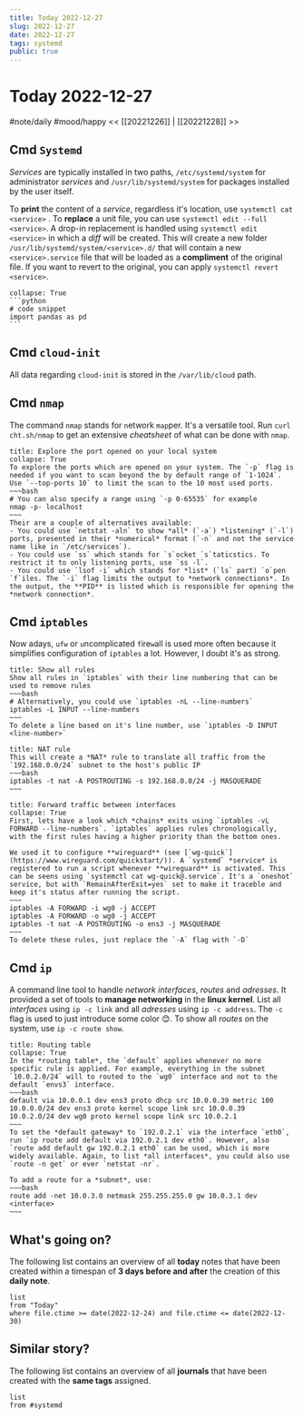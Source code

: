 ```yaml
---
title: Today 2022-12-27
slug: 2022-12-27
date: 2022-12-27
tags: systemd
public: true
---
```


# Today 2022-12-27
#note/daily #mood/happy
<< [[20221226]] | [[20221228]] >>
## Cmd `Systemd`
*Services* are typically installed in two paths, `/etc/systemd/system` for administrator *services* and `/usr/lib/systemd/system` for packages installed by the user itself. 

To **print** the content of a *service*, regardless it's location, use `systemctl cat <service>` . To **replace** a unit file, you can use `systemctl edit --full <service>`. A drop-in replacement is handled using `systemctl edit <service>` in which a *diff* will be created. This will create a new folder `/usr/lib/systemd/system/<service>.d/` that will contain a new `<service>.service` file that will be loaded as a **compliment** of the original file. If you want to revert to the original, you can apply `systemctl revert <service>`. 

`````ad-info
collapse: True
```python
# code snippet
import pandas as pd
```
`````

## Cmd `cloud-init`
All data regarding `cloud-init` is stored in the `/var/lib/cloud` path. 

## Cmd `nmap`
The command `nmap` stands for `n`etwork `map`per. It's a versatile tool. Run `curl cht.sh/nmap` to get an extensive *cheatsheet* of what can be done with `nmap`. 

```ad-example
title: Explore the port opened on your local system
collapse: True
To explore the ports which are opened on your system. The `-p` flag is needed if you want to scan beyond the by default range of `1-1024`. Use `--top-ports 10` to limit the scan to the 10 most used ports.
~~~bash
# You can also specify a range using `-p 0-65535` for example
nmap -p- localhost
~~~
Their are a couple of alternatives available:
- You could use `netstat -aln` to show *all* (`-a`) *listening* (`-l`) ports, presented in their *numerical* format (`-n` and not the service name like in `/etc/services`).
- You could use `ss` which stands for `s`ocket `s`taticstics. To restrict it to only listening ports, use `ss -l`. 
- You could use `lsof -i` which stands for *list* (`ls` part) `o`pen `f`iles. The `-i` flag limits the output to *network connections*. In the output, the **PID** is listed which is responsible for opening the *network connection*.
```

## Cmd `iptables`
Now adays, `ufw` or `u`ncomplicated `f`ire`w`all is used more often because it simplifies configuration of `iptables` a lot. However, I doubt it's as strong. 

```ad-example
title: Show all rules
Show all rules in `iptables` with their line numbering that can be used to remove rules
~~~bash
# Alternatively, you could use `iptables -nL --line-numbers`
iptables -L INPUT --line-numbers
~~~
To delete a line based on it's line number, use `iptables -D INPUT <line-number>`
```

```ad-example
title: NAT rule
This will create a *NAT* rule to translate all traffic from the `192.168.0.0/24` subnet to the host's public IP
~~~bash
iptables -t nat -A POSTROUTING -s 192.168.0.0/24 -j MASQUERADE
~~~
```

```ad-example
title: Forward traffic between interfaces
collapse: True
First, lets have a look which *chains* exits using `iptables -vL FORWARD --line-numbers`. `iptables` applies rules chronologically, with the first rules having a higher priority than the bottom ones. 

We used it to configure **wireguard** (see [`wg-quick`](https://www.wireguard.com/quickstart/)). A `systemd` *service* is registered to run a script whenever **wireguard** is activated. This can be seens using `systemctl cat wg-quick@.service`. It's a `oneshot` service, but with `RemainAfterExit=yes` set to make it traceble and keep it's status after running the script.
~~~
iptables -A FORWARD -i wg0 -j ACCEPT 
iptables -A FORWARD -o wg0 -j ACCEPT  
iptables -t nat -A POSTROUTING -o ens3 -j MASQUERADE 
~~~
To delete these rules, just replace the `-A` flag with `-D` 
```

## Cmd `ip`
A command line tool to handle *network interfaces*, *routes* and *adresses*. It provided a set of tools to **manage networking** in the **linux kernel**.  List all *interfaces* using `ip -c link` and all *adresses* using `ip -c address`. The `-c` flag is used to just introduce some color 😊. To show all *routes* on the system, use `ip -c route show`. 

```ad-example
title: Routing table
collapse: True
In the *routing table*, the `default` applies whenever no more specific rule is applied. For example, everything in the subnet `10.0.2.0/24` will to routed to the `wg0` interface and not to the default `envs3` interface. 
~~~bash
default via 10.0.0.1 dev ens3 proto dhcp src 10.0.0.39 metric 100
10.0.0.0/24 dev ens3 proto kernel scope link src 10.0.0.39
10.0.2.0/24 dev wg0 proto kernel scope link src 10.0.2.1
~~~
To set the *default gateway* to `192.0.2.1` via the interface `eth0`, run `ip route add default via 192.0.2.1 dev eth0`. However, also `route add default gw 192.0.2.1 eth0` can be used, which is more widely available. Again, to list *all interfaces*, you could also use `route -n get` or ever `netstat -nr`.   

To add a route for a *subnet*, use:
~~~bash
route add -net 10.0.3.0 netmask 255.255.255.0 gw 10.0.3.1 dev <interface>
~~~
```

## What's going on?
The following list contains an overview of all **today** notes that have been created within a timespan of  **3 days before and after** the creation of this **daily note**. 

```dataview
list
from "Today"
where file.ctime >= date(2022-12-24) and file.ctime <= date(2022-12-30) 
```

## Similar story?
The following list contains an overview of all **journals** that have been created with the **same tags** assigned.
```dataview
list
from #systemd
```